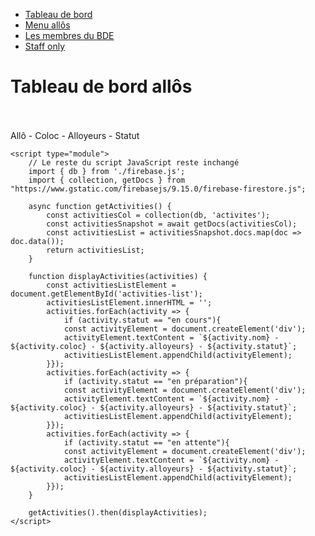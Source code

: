 <!DOCTYPE html>
<html lang="fr">
<head>
    <meta charset="UTF-8">
    <meta name="viewport" content="width=device-width, initial-scale=1.0">
    <title>Tableau de bord allôs</title>
    <link rel="stylesheet" href="style.css">
</head>
<body>
    <nav class="sidebar">
        <ul>
            <li><a href="#" class="active">Tableau de bord</a></li>
            <li><a href="#">Menu allôs</a></li>
            <li><a href="#">Les membres du BDE</a></li>
            <li><a href="staff.html">Staff only</a></li>
        </ul>
    </nav>
    <main>
        <h1>Tableau de bord allôs</h1>
        <div class="titres">
            <br><br>
            Allô - Coloc - Alloyeurs - Statut
        </div>
        <div id="activities-list" class="liste_allos"></div>
    </main>

    <script type="module">
        // Le reste du script JavaScript reste inchangé
        import { db } from './firebase.js';
        import { collection, getDocs } from "https://www.gstatic.com/firebasejs/9.15.0/firebase-firestore.js";

        async function getActivities() {
            const activitiesCol = collection(db, 'activites');
            const activitiesSnapshot = await getDocs(activitiesCol);
            const activitiesList = activitiesSnapshot.docs.map(doc => doc.data());
            return activitiesList;
        }

        function displayActivities(activities) {
            const activitiesListElement = document.getElementById('activities-list');
            activitiesListElement.innerHTML = '';
            activities.forEach(activity => {
                if (activity.statut == "en cours"){
                const activityElement = document.createElement('div');
                activityElement.textContent = `${activity.nom} - ${activity.coloc} - ${activity.alloyeurs} - ${activity.statut}`;
                activitiesListElement.appendChild(activityElement);
            }});
            activities.forEach(activity => {
                if (activity.statut == "en préparation"){
                const activityElement = document.createElement('div');
                activityElement.textContent = `${activity.nom} - ${activity.coloc} - ${activity.alloyeurs} - ${activity.statut}`;
                activitiesListElement.appendChild(activityElement);
            }});
            activities.forEach(activity => {
                if (activity.statut == "en attente"){
                const activityElement = document.createElement('div');
                activityElement.textContent = `${activity.nom} - ${activity.coloc} - ${activity.alloyeurs} - ${activity.statut}`;
                activitiesListElement.appendChild(activityElement);
            }});
        }

        getActivities().then(displayActivities);
    </script>
</body>
</html>
